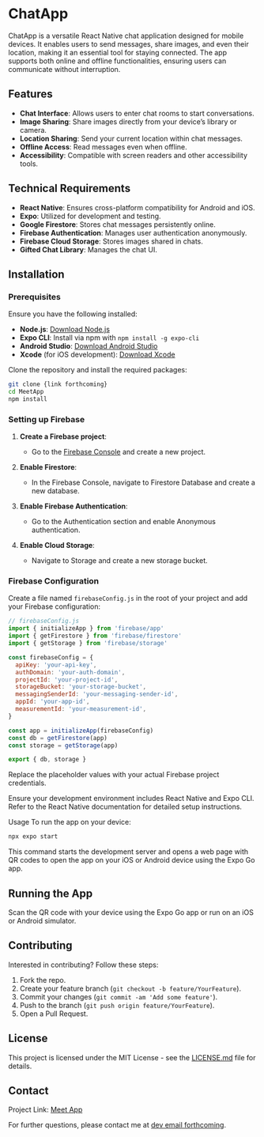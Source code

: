 # ChatApp

ChatApp is a versatile React Native chat application designed for mobile devices. It enables users to send messages, share images, and even their location, making it an essential tool for staying connected. The app supports both online and offline functionalities, ensuring users can communicate without interruption.

## Features

- **Chat Interface**: Allows users to enter chat rooms to start conversations.
- **Image Sharing**: Share images directly from your device’s library or camera.
- **Location Sharing**: Send your current location within chat messages.
- **Offline Access**: Read messages even when offline.
- **Accessibility**: Compatible with screen readers and other accessibility tools.

## Technical Requirements

- **React Native**: Ensures cross-platform compatibility for Android and iOS.
- **Expo**: Utilized for development and testing.
- **Google Firestore**: Stores chat messages persistently online.
- **Firebase Authentication**: Manages user authentication anonymously.
- **Firebase Cloud Storage**: Stores images shared in chats.
- **Gifted Chat Library**: Manages the chat UI.

## Installation

### Prerequisites

Ensure you have the following installed:

- **Node.js**: [Download Node.js](https://nodejs.org/)
- **Expo CLI**: Install via npm with `npm install -g expo-cli`
- **Android Studio**: [Download Android Studio](https://developer.android.com/studio)
- **Xcode** (for iOS development): [Download Xcode](https://developer.apple.com/xcode/)

Clone the repository and install the required packages:

```bash
git clone {link forthcoming}
cd MeetApp
npm install
```

### Setting up Firebase

1. **Create a Firebase project**:

   - Go to the [Firebase Console](https://console.firebase.google.com/) and create a new project.

2. **Enable Firestore**:

   - In the Firebase Console, navigate to Firestore Database and create a new database.

3. **Enable Firebase Authentication**:

   - Go to the Authentication section and enable Anonymous authentication.

4. **Enable Cloud Storage**:
   - Navigate to Storage and create a new storage bucket.

### Firebase Configuration

Create a file named `firebaseConfig.js` in the root of your project and add your Firebase configuration:

```javascript
// firebaseConfig.js
import { initializeApp } from 'firebase/app'
import { getFirestore } from 'firebase/firestore'
import { getStorage } from 'firebase/storage'

const firebaseConfig = {
  apiKey: 'your-api-key',
  authDomain: 'your-auth-domain',
  projectId: 'your-project-id',
  storageBucket: 'your-storage-bucket',
  messagingSenderId: 'your-messaging-sender-id',
  appId: 'your-app-id',
  measurementId: 'your-measurement-id',
}

const app = initializeApp(firebaseConfig)
const db = getFirestore(app)
const storage = getStorage(app)

export { db, storage }
```

Replace the placeholder values with your actual Firebase project credentials.

Ensure your development environment includes React Native and Expo CLI. Refer to the React Native documentation for detailed setup instructions.

Usage
To run the app on your device:

```bash
npx expo start
```

This command starts the development server and opens a web page with QR codes to open the app on your iOS or Android device using the Expo Go app.

## Running the App

Scan the QR code with your device using the Expo Go app or run on an iOS or Android simulator.

## Contributing

Interested in contributing? Follow these steps:

1. Fork the repo.
2. Create your feature branch (`git checkout -b feature/YourFeature`).
3. Commit your changes (`git commit -am 'Add some feature'`).
4. Push to the branch (`git push origin feature/YourFeature`).
5. Open a Pull Request.

## License

This project is licensed under the MIT License - see the [LICENSE.md](LICENSE) file for details.

## Contact

Project Link: [Meet App](https://github.com/yourusername/MeetApp)

For further questions, please contact me at [dev email forthcoming](mailto:your.email@example.com).
